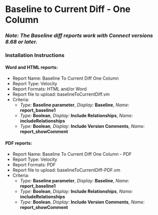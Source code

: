 # Baseline to Current Diff - One Column

### *Note: The Baseline diff reports work with Connect versions 8.68 or later.*

### Installation Instructions

#### Word and HTML reports:
- Report Name: Baseline To Current Diff One Column
- Report Type: Velocity
- Report Formats: HTML and/or Word
- Report file to upload: baselineToCurrentDiff.vm
- Criteria:
  - *Type:* **Baseline parameter**, *Display:* **Baseline**, *Name:* **report_baseline1**
  - *Type:* **Boolean**, *Display:* **Include Relationships**, *Name:* **includeRelationships**
  - *Type:* **Boolean**, *Display:* **Include Version Comments**, *Name:* **report_showComment**



#### PDF reports:
- Report Name: Baseline To Current Diff One Column - PDF
- Report Type: Velocity
- Report Formats: PDF
- Report file to upload: baselineToCurrentDiff-PDF.vm
- Criteria:
    - *Type:* **Baseline parameter**, *Display:* **Baseline**, *Name:* **report_baseline1**
    - *Type:* **Boolean**, *Display:* **Include Relationships**, *Name:* **includeRelationships**
    - *Type:* **Boolean**, *Display:* **Include Version Comments**, *Name:* **report_showComment**
